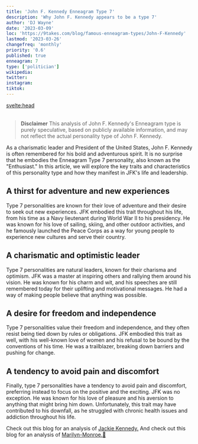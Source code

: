 ```yaml
---
title: 'John F. Kennedy Enneagram Type 7'
description: 'Why John F. Kennedy appears to be a type 7'
author: 'DJ Wayne'
date: '2023-03-09'
loc: 'https://9takes.com/blog/famous-enneagram-types/John-F-Kennedy'
lastmod: '2023-03-26'
changefreq: 'monthly'
priority: '0.6'
published: true
enneagram: 7
type: ['politician']
wikipedia:
twitter:
instagram:
tiktok:
---
```


<svelte:head>

  <meta property="og:image" content="https://9takes.com/types/7s/John-F-Kennedy.webp" />
  <link rel="canonical" href="https://9takes.com/blog/famous-enneagram-types/John-F-Kennedy">
</svelte:head>
<script>
	import  PopCard  from "../../../lib/components/atoms/PopCard.svelte";
</script>
<div
	style="display: flex;
    justify-content: center;
    margin: 1rem 0;
	"
>
	<PopCard
		image={`/types/7s/${'John-F-Kennedy'}.webp`}
		showIcon={false}
		displayText="John F. Kennedy"
		subtext=""
	/>
</div>

> **Disclaimer** This analysis of John F. Kennedy's Enneagram type is purely speculative, based on publicly available information, and may not reflect the actual personality type of John F. Kennedy.

<p class="firstLetter">As a charismatic leader and President of the United States, John F. Kennedy is often remembered for his bold and adventurous spirit. It is no surprise that he embodies the Enneagram Type 7 personality, also known as the "Enthusiast." In this article, we will explore the key traits and characteristics of this personality type and how they manifest in JFK's life and leadership.</p>

## A thirst for adventure and new experiences

Type 7 personalities are known for their love of adventure and their desire to seek out new experiences. JFK embodied this trait throughout his life, from his time as a Navy lieutenant during World War II to his presidency. He was known for his love of sailing, skiing, and other outdoor activities, and he famously launched the Peace Corps as a way for young people to experience new cultures and serve their country.

## A charismatic and optimistic leader

Type 7 personalities are natural leaders, known for their charisma and optimism. JFK was a master at inspiring others and rallying them around his vision. He was known for his charm and wit, and his speeches are still remembered today for their uplifting and motivational messages. He had a way of making people believe that anything was possible.

## A desire for freedom and independence

Type 7 personalities value their freedom and independence, and they often resist being tied down by rules or obligations. JFK embodied this trait as well, with his well-known love of women and his refusal to be bound by the conventions of his time. He was a trailblazer, breaking down barriers and pushing for change.

## A tendency to avoid pain and discomfort

Finally, type 7 personalities have a tendency to avoid pain and discomfort, preferring instead to focus on the positive and the exciting. JFK was no exception. He was known for his love of pleasure and his aversion to anything that might bring him down. Unfortunately, this trait may have contributed to his downfall, as he struggled with chronic health issues and addiction throughout his life.

Check out this blog for an analysis of <a href="/blog/famous-enneagram-types/Jackie-Kennedy">Jackie Kennedy.</a>
And check out this blog for an analysis of <a href="/blog/famous-enneagram-types/Marilyn-Monroe">Marilyn-Monroe.👀</a>
